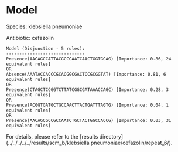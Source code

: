 
# Model

Species: klebsiella pneumoniae

Antibiotic: cefazolin

```
Model (Disjunction - 5 rules):
------------------------------
Presence(AACAGCCATTACGCCCAATCAACTGGTGCAG) [Importance: 0.86, 24 equivalent rules]
OR
Absence(AAATACCACCCGCACGGCGACTCCGCGGTAT) [Importance: 0.81, 6 equivalent rules]
OR
Presence(CTAGCTCCGGTCTTATCGGCGATAAACCAGC) [Importance: 0.28, 3 equivalent rules]
OR
Presence(ACGGTGATGCTGCCAACTTACTGATTTAGTG) [Importance: 0.04, 1 equivalent rules]
OR
Presence(AACAGCGCCGCCAATCTGCTACTGGCCACCG) [Importance: 0.03, 31 equivalent rules]

```

For details, please refer to the [results directory](../../../../../results/scm_b/klebsiella pneumoniae/cefazolin/repeat_6/).

